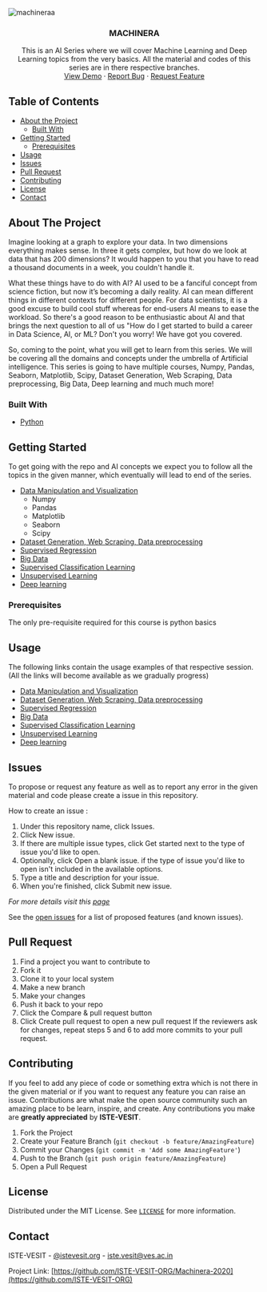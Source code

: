


![machineraa](https://user-images.githubusercontent.com/53133493/96995210-74214500-154b-11eb-80e5-ed8c0ccb3459.png)

<p align="center">
  <h3 align="center">MACHINERA</h3>

  <p align="center">
    This is an AI Series where we will cover Machine Learning and Deep Learning topics from the very basics.
    All the material and codes of this series are in there respective branches.
    <br />
    <a href="https://github.com/ISTE-VESIT-ORG/Machinera-2020">View Demo</a>
    ·
    <a href="https://github.com/ISTE-VESIT-ORG/Machinera-2020/issues">Report Bug</a>
    ·
    <a href="https://github.com/ISTE-VESIT-ORG/Machinera-2020/issues">Request Feature</a>
  </p>
</p>


<!-- TABLE OF CONTENTS -->
## Table of Contents

* [About the Project](#about-the-project)
  * [Built With](#built-with)
* [Getting Started](#getting-started)
  * [Prerequisites](#prerequisites)
* [Usage](#usage)
* [Issues](#issues)
* [Pull Request](#pull-request)
* [Contributing](#contributing)
* [License](#license)
* [Contact](#contact)




<!-- ABOUT THE PROJECT -->
## About The Project

Imagine looking at a graph to explore your data. In two dimensions everything makes sense. In three it gets complex, but how do we look at data that has 200 dimensions?
It would happen to you that you have to read a thousand documents in a week, you couldn't handle it.

What these things have to do with AI?
AI used to be a fanciful concept from science fiction, but now it’s becoming a daily reality. AI can mean different things in different contexts for different people.
For data scientists, it is a good excuse to build cool stuff whereas for end-users AI means to ease the workload.
So there's a good reason to be enthusiastic about AI and that brings the next question to all of us "How do I get started to build a career in Data Science, AI, or ML?
Don't you worry!
We have got you covered.

So, coming to the point, what you will get to learn from this series. We will be covering all the domains and concepts under the umbrella of Artificial intelligence. This series is going to have multiple courses, Numpy, Pandas, Seaborn,  Matplotlib, Scipy, Dataset Generation, Web Scraping, Data preprocessing, Big Data, Deep learning and much much more!

### Built With
* [Python](https://www.python.org/downloads)


<!-- GETTING STARTED -->
## Getting Started

To get going with the repo and AI concepts we expect you to follow all the topics in the given manner, which eventually will lead to end of the series.


* [Data Manipulation and Visualization](#)
  * Numpy
  * Pandas
  * Matplotlib
  * Seaborn
  * Scipy
* [Dataset Generation, Web Scraping, Data preprocessing](#)
* [Supervised Regression](#)
* [Big Data](#)
* [Supervised Classification Learning](#)
* [Unsupervised Learning](#)  
* [Deep learning](#)
 



### Prerequisites

<p>The only pre-requisite required for this course is python basics</p>
  
## Usage

The following links contain the usage examples of that respective session.(All the links will become available as we gradually progress)

* [Data Manipulation and Visualization](#)
* [Dataset Generation, Web Scraping, Data preprocessing](#)
* [Supervised Regression](#)
* [Big Data](#)
* [Supervised Classification Learning](#)
* [Unsupervised Learning](#)
* [Deep learning](#)



<!-- ISSUES -->
## Issues

To propose or request any feature as well as to report any error in the given material and code please create a issue in this repository.

How to create an issue : 
1) Under this repository name, click  Issues. 
2) Click New issue.
3) If there are multiple issue types, click Get started next to the type of issue you'd like to open.
4) Optionally, click Open a blank issue. if the type of issue you'd like to open isn't included in the available options.
5) Type a title and description for your issue.
6) When you're finished, click Submit new issue.

_For more details visit this [page](https://docs.github.com/en/free-pro-team@latest/github/managing-your-work-on-github/creating-an-issue)_

See the [open issues](https://github.com/ISTE-VESIT-ORG/Machinera-2020/issues) for a list of proposed features (and known issues).


## Pull Request

1) Find a project you want to contribute to
2) Fork it
3) Clone it to your local system
4) Make a new branch
5) Make your changes
6) Push it back to your repo
7) Click the Compare & pull request button
8) Click Create pull request to open a new pull request
If the reviewers ask for changes, repeat steps 5 and 6 to add more commits to your pull request.

<!-- CONTRIBUTING -->
## Contributing

If you feel to add any piece of code or something extra which is not there in the given material or if you want to request any feature you can raise an issue. 
Contributions are what make the open source community such an amazing place to be learn, inspire, and create. Any contributions you make are **greatly appreciated** by **ISTE-VESIT**.

1. Fork the Project
2. Create your Feature Branch (`git checkout -b feature/AmazingFeature`)
3. Commit your Changes (`git commit -m 'Add some AmazingFeature'`)
4. Push to the Branch (`git push origin feature/AmazingFeature`)
5. Open a Pull Request



<!-- LICENSE -->
## License

Distributed under the MIT License. See [`LICENSE`](https://github.com/ISTE-VESIT-ORG/Machinera-2020/blob/main/LICENSE) for more information.



<!-- CONTACT -->
## Contact

ISTE-VESIT - [@istevesit.org](http://www.istevesit.org) - iste.vesit@ves.ac.in

Project Link: [https://github.com/ISTE-VESIT-ORG/Machinera-2020](https://github.com/ISTE-VESIT-ORG)




